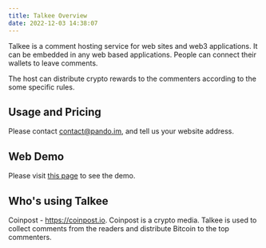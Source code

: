 ```yaml
---
title: Talkee Overview
date: 2022-12-03 14:38:07
---
```


Talkee is a comment hosting service for web sites and web3 applications. It can be embedded in any web based applications. People can connect their wallets to leave comments.

The host can distribute crypto rewards to the commenters according to the some specific rules.

## Usage and Pricing

Please contact contact@pando.im, and tell us your website address.

## Web Demo

Please visit [this page](https://fox-one.github.io/talkee-vue/?path=/story/talkee--basic-usage) to see the demo.

## Who's using Talkee

Coinpost - https://coinpost.io. Coinpost is a crypto media. Talkee is used to collect comments from the readers and distribute Bitcoin to the top commenters.